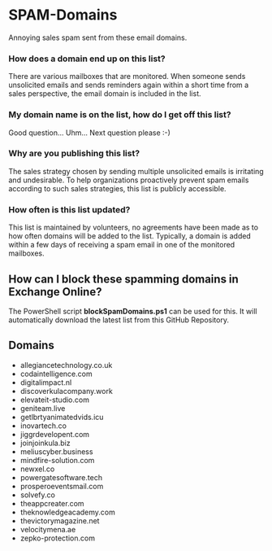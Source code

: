 # SPAM-Domains
Annoying sales spam sent from these email domains.

### How does a domain end up on this list?
There are various mailboxes that are monitored. When someone sends unsolicited emails and sends reminders again within a short time from a sales perspective, the email domain is included in the list.

### My domain name is on the list, how do I get off this list?
Good question... Uhm... Next question please :-)

### Why are you publishing this list?
The sales strategy chosen by sending multiple unsolicited emails is irritating and undesirable. To help organizations proactively prevent spam emails according to such sales strategies, this list is publicly accessible.

### How often is this list updated?
This list is maintained by volunteers, no agreements have been made as to how often domains will be added to the list. Typically, a domain is added within a few days of receiving a spam email in one of the monitored mailboxes.


## How can I block these spamming domains in Exchange Online?
The PowerShell script **blockSpamDomains.ps1** can be used for this. It will automatically download the latest list from this GitHub Repository.


## Domains
- allegiancetechnology.co.uk
- codaintelligence.com
- digitalimpact.nl
- discoverkulacompany.work
- elevateit-studio.com
- geniteam.live
- getlbrtyanimatedvids.icu
- inovartech.co
- jiggrdevelopent.com
- joinjoinkula.biz
- meliuscyber.business
- mindfire-solution.com
- newxel.co
- powergatesoftware.tech
- prosperoeventsmail.com
- solvefy.co
- theappcreater.com
- theknowledgeacademy.com
- thevictorymagazine.net
- velocitymena.ae
- zepko-protection.com
